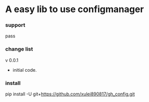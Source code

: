 # A easy lib to use configmanager

### support  
pass

### change list

v 0.0.1
* initial code.

### install

pip install -U git+https://github.com/xulei890817/gh_config.git